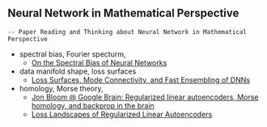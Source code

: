 ## Neural Network in Mathematical Perspective
    -- Paper Reading and Thinking about Neural Network in Mathematical Perspective

* spectral bias, Fourier specturm, 
    * [On the Spectral Bias of Neural Networks](https://arxiv.org/abs/1806.08734)
* data manifold shape, loss surfaces
    * [ Loss Surfaces, Mode Connectivity, and Fast Ensembling of DNNs](https://arxiv.org/abs/1802.10026)
* homology, Morse theory, 
    * [Jon Bloom @ Google Brain: Regularized linear autoencoders, Morse homology, and backprop in the brain](https://www.youtube.com/watch?v=3aqB_n087cE)  
    * [Loss Landscapes of Regularized Linear Autoencoders](https://arxiv.org/abs/1901.08168)
